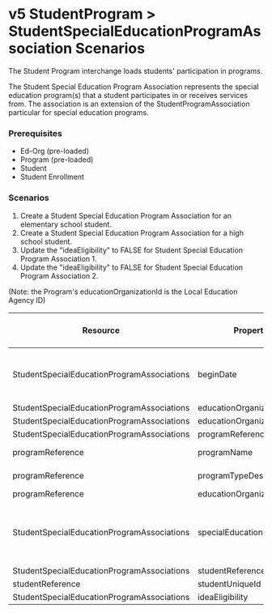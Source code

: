 # v5 StudentProgram > StudentSpecialEducationProgramAssociation Scenarios

The Student Program interchange loads students' participation in programs.

The Student Special Education Program Association represents the special
education program(s) that a student participates in or receives services from.
The association is an extension of the StudentProgramAssociation particular for
special education programs.

### Prerequisites

- Ed-Org (pre-loaded)
- Program (pre-loaded)
- Student
- Student Enrollment

### Scenarios

1. Create a Student Special Education Program Association for an elementary
   school student.
2. Create a Student Special Education Program Association for a high school
   student.
3. Update the "ideaEligibility" to FALSE for Student Special Education Program
   Association 1.
4. Update the "ideaEligibility" to FALSE for Student Special Education Program
   Association 2.

(Note: the Program's educationOrganizationId is the Local Education Agency ID)

| Resource                                   | Property Name                     | Is Collection | Data Type                         | Required / Optional | Scenario 1 <br/>POST                        | Scenario 2 <br/>POST                          | Scenario 3 <br/>PUT                         | Scenario 4 <br/>PUT                           |
| ------------------------------------------ | --------------------------------- | ------------- | --------------------------------- | ------------------- | ------------------------------------------- | --------------------------------------------- | ------------------------------------------- | --------------------------------------------- |
| StudentSpecialEducationProgramAssociations | beginDate                         | FALSE         | date                              | REQUIRED            | 8/23/<br/>`<br/>[Current School Year]<br/>` | 8/23/<br/>`<br/>[Current School Year]<br/>`   | 8/23/<br/>`<br/>[Current School Year]<br/>` | 8/23/<br/>`<br/>[Current School Year]<br/>`   |
| StudentSpecialEducationProgramAssociations | educationOrganizationReference    | FALSE         | educationOrganizationReference    | REQUIRED            |                                             |                                               |                                             |                                               |
| StudentSpecialEducationProgramAssociations | educationOrganizationId           | FALSE         | integer                           | REQUIRED            | 255901                                      | 255901                                        | 255901                                      | 255901                                        |
| StudentSpecialEducationProgramAssociations | programReference                  | FALSE         | programReference                  | REQUIRED            |                                             |                                               |                                             |                                               |
| programReference                           | programName                       | FALSE         | string                            | REQUIRED            | Special Education                           | Special Education                             | Special Education                           | Special Education                             |
| programReference                           | programTypeDescriptor             | FALSE         | programTypeDescriptor             | REQUIRED            | Special Education                           | Special Education                             | Special Education                           | Special Education                             |
| programReference                           | educationOrganizationId           | FALSE         | integer                           | REQUIRED            | 255901                                      | 255901                                        | 255901                                      | 255901                                        |
| StudentSpecialEducationProgramAssociations | specialEducationSettingDescriptor | FALSE         | specialEducationSettingDescriptor | REQUIRED            | Inside regular class 80% or more of the day | Inside regular class less than 40% of the day | Inside regular class 80% or more of the day | Inside regular class less than 40% of the day |
| StudentSpecialEducationProgramAssociations | studentReference                  | FALSE         | studentReference                  | REQUIRED            |                                             |                                               |                                             |                                               |
| studentReference                           | studentUniqueId                   | FALSE         | string                            | REQUIRED            | 111111                                      | 222222                                        | 111111                                      | 222222                                        |
| StudentSpecialEducationProgramAssociations | ideaEligibility                   | FALSE         | boolean                           | REQUIRED            | TRUE                                        | TRUE                                          | **FALSE**                                   | **FALSE**                                     |
